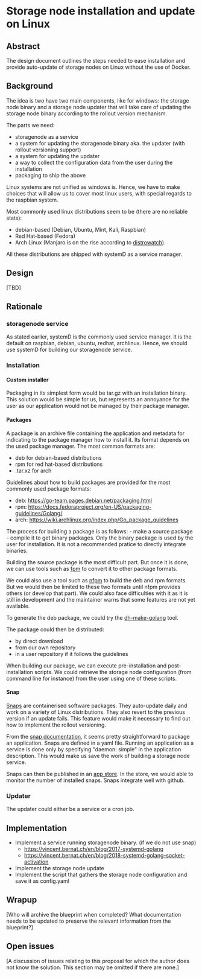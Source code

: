 # Storage node installation and update on Linux

## Abstract

The design document outlines the steps needed to ease installation and provide auto-update of storage nodes on Linux without the use of Docker.


## Background


The idea is two have two main components, like for windows: the storage node binary and a storage node updater that will take care of updating the storage node binary according to the rollout version mechanism.

The parts we need:
- storagenode as a service
- a system for updating the storagenode binary aka. the updater (with rollout versioning support)
- a system for updating the updater 
- a way to collect the configuration data from the user during the installation
- packaging to ship the above

Linux systems are not unified as windows is. Hence, we have to make choices that will allow us to cover most linux users, with special regards to the raspbian system.

Most commonly used linux distributions seem to be (there are no reliable stats):
- debian-based (Debian, Ubuntu, Mint, Kali, Raspbian)
- Red Hat-based (Fedora)
- Arch Linux (Manjaro is on the rise according to [distrowatch](https://distrowatch.com/dwres.php?resource=popularity)).

All these distributions are shipped with systemD as a service manager.




## Design
[TBD]

## Rationale

### storagenode service
As stated earlier, systemD is the commonly used service manager. It is the default on raspbian, debian, ubuntu, redhat, archlinux.
Hence, we should use systemD for building our storagenode service.

### Installation
#### Custom installer
Packaging in its simplest form would be tar.gz with an installation binary. This solution would be simple for us, but represents an annoyance for the user as our application would not be managed by their package manager.

#### Packages
A package is an archive file containing the application and metadata for indicating to the package manager how to install it. 
Its format depends on the used package manager.
The most common formats are:
- deb for debian-based distributions
- rpm for red hat-based distributions
- .tar.xz for arch

Guidelines about how to build packages are provided for the most commonly used package formats:
- deb: https://go-team.pages.debian.net/packaging.html
- rpm: https://docs.fedoraproject.org/en-US/packaging-guidelines/Golang/
- arch: https://wiki.archlinux.org/index.php/Go_package_guidelines


The process for building a package is as follows:
    - make a source package
    - compile it to get binary packages.
Only the binary package is used by the user for installation. It is not a recommended pratice to directly integrate binaries.

Building the source package is the most difficult part. But once it is done, we can use tools such as [fpm](https://github.com/jordansissel/fpm/wiki) to convert it to other package formats.

We could also use a tool such as [nfpm](https://github.com/goreleaser/nfpm) to build the deb and rpm formats. But we would then be limited to these two formats until nfpm provides others (or develop that part). We could also face difficulties with it as it is still in development and the maintainer warns that some features are not yet available.

To generate the deb package, we could try the [dh-make-golang](https://github.com/Debian/dh-make-golang) tool.

The package could then be distributed:
- by direct download
- from our own repository
- in a user repository if it follows the guidelines

When building our package, we can execute  pre-installation and post-installation scripts. We could retrieve the storage node configuration (from command line for instance) from the user using one of these scripts.

#### Snap
[Snaps](https://snapcraft.io/first-snap#go) are containerised software packages. They auto-update daily and work on a variety of Linux distributions. They also revert to the previous version if an update fails. This feature would make it necessary to find out how to implement the rollout versioning.

From the [snap documentation](https://snapcraft.io/docs/go-applications), it seems pretty straightforward to package an application. Snaps are defined in a yaml file. Running an application as a service is done only by specifying "daemon: simple" in the application description. 
This would make us save the work of building a storage node service.

Snaps can then be published in an [app store](https://snapcraft.io/). In the store, we would able to monitor the number of installed snaps. Snaps integrate well with github. 



### Updater
The updater could either be a service or a cron job.

## Implementation

- Implement a service running storagenode binary. (if we do not use snap)
    - https://vincent.bernat.ch/en/blog/2017-systemd-golang
    - https://vincent.bernat.ch/en/blog/2018-systemd-golang-socket-activation
- Implement the storage node update
- Implement the script that gathers the storage node configuration and save it as config.yaml 

## Wrapup

[Who will archive the blueprint when completed? What documentation needs to be updated to preserve the relevant information from the blueprint?]

## Open issues

[A discussion of issues relating to this proposal for which the author does not
know the solution. This section may be omitted if there are none.]
